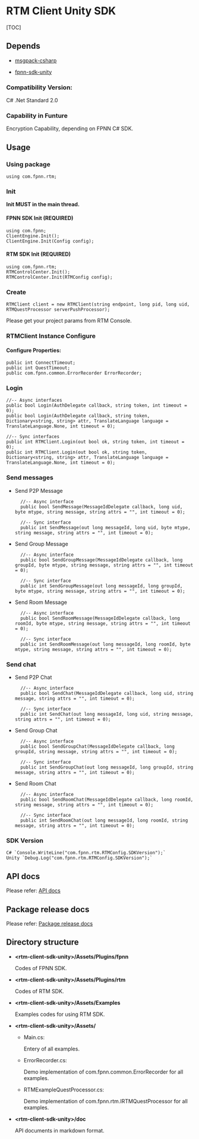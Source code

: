 # RTM Client Unity SDK

[TOC]

## Depends

* [msgpack-csharp](https://github.com/highras/msgpack-csharp)

* [fpnn-sdk-unity](https://github.com/highras/fpnn-sdk-unity)

### Compatibility Version:

C# .Net Standard 2.0

### Capability in Funture

Encryption Capability, depending on FPNN C# SDK.

## Usage

### Using package

	using com.fpnn.rtm;

### Init

**Init MUST in the main thread.**

#### FPNN SDK Init (REQUIRED)

	using com.fpnn;
	ClientEngine.Init();
	ClientEngine.Init(Config config);

#### RTM SDK Init (REQUIRED)

	using com.fpnn.rtm;
	RTMControlCenter.Init();
	RTMControlCenter.Init(RTMConfig config);

### Create

	RTMClient client = new RTMClient(string endpoint, long pid, long uid, RTMQuestProcessor serverPushProcessor);

Please get your project params from RTM Console.

### RTMClient Instance Configure

#### Configure Properties:

	public int ConnectTimeout;
	public int QuestTimeout;
	public com.fpnn.common.ErrorRecorder ErrorRecorder;

### Login

	//-- Async interfaces
	public bool Login(AuthDelegate callback, string token, int timeout = 0);
	public bool Login(AuthDelegate callback, string token, Dictionary<string, string> attr, TranslateLanguage language = TranslateLanguage.None, int timeout = 0);

	//-- Sync interfaces
	public int RTMClient.Login(out bool ok, string token, int timeout = 0);
	public int RTMClient.Login(out bool ok, string token, Dictionary<string, string> attr, TranslateLanguage language = TranslateLanguage.None, int timeout = 0);

### Send messages

* Send P2P Message

		//-- Async interface
		public bool SendMessage(MessageIdDelegate callback, long uid, byte mtype, string message, string attrs = "", int timeout = 0);

		//-- Sync interface
		public int SendMessage(out long messageId, long uid, byte mtype, string message, string attrs = "", int timeout = 0);


* Send Group Message
	
		//-- Async interface
		public bool SendGroupMessage(MessageIdDelegate callback, long groupId, byte mtype, string message, string attrs = "", int timeout = 0);

		//-- Sync interface
		public int SendGroupMessage(out long messageId, long groupId, byte mtype, string message, string attrs = "", int timeout = 0);

* Send Room Message

		//-- Async interface
		public bool SendRoomMessage(MessageIdDelegate callback, long roomId, byte mtype, string message, string attrs = "", int timeout = 0);

		//-- Sync interface
		public int SendRoomMessage(out long messageId, long roomId, byte mtype, string message, string attrs = "", int timeout = 0);


### Send chat

* Send P2P Chat

		//-- Async interface
		public bool SendChat(MessageIdDelegate callback, long uid, string message, string attrs = "", int timeout = 0);

		//-- Sync interface
		public int SendChat(out long messageId, long uid, string message, string attrs = "", int timeout = 0);


* Send Group Chat
	
		//-- Async interface
		public bool SendGroupChat(MessageIdDelegate callback, long groupId, string message, string attrs = "", int timeout = 0);

		//-- Sync interface
		public int SendGroupChat(out long messageId, long groupId, string message, string attrs = "", int timeout = 0);

* Send Room Chat

		//-- Async interface
		public bool SendRoomChat(MessageIdDelegate callback, long roomId, string message, string attrs = "", int timeout = 0);

		//-- Sync interface
		public int SendRoomChat(out long messageId, long roomId, string message, string attrs = "", int timeout = 0);

### SDK Version

	C# `Console.WriteLine("com.fpnn.rtm.RTMConfig.SDKVersion");`
	Unity `Debug.Log("com.fpnn.rtm.RTMConfig.SDKVersion");`

## API docs

Please refer: [API docs](doc/API.md)

## Package release docs

Please refer: [Package release docs](doc/PackageRelease.md)

## Directory structure

* **\<rtm-client-sdk-unity\>/Assets/Plugins/fpnn**

	Codes of FPNN SDK.

* **\<rtm-client-sdk-unity\>/Assets/Plugins/rtm**

	Codes of RTM SDK.

* **\<rtm-client-sdk-unity\>/Assets/Examples**

	Examples codes for using RTM SDK.

* **\<rtm-client-sdk-unity\>/Assets/**

	* Main.cs:

		Entery of all examples.

	* ErrorRecorder.cs:

		Demo implementation of com.fpnn.common.ErrorRecorder for all examples.

	* RTMExampleQuestProcessor.cs:

		Demo implementation of com.fpnn.rtm.IRTMQuestProcessor for all examples.

* **\<rtm-client-sdk-unity\>/doc**

	API documents in markdown format.